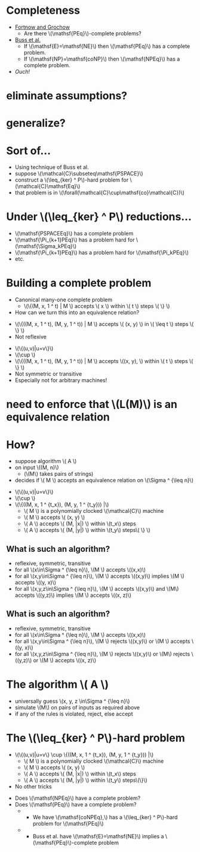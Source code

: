 <!SLIDE bullets incremental>

# Completeness #

* [Fortnow and Grochow][1]
  * Are there \\(\mathsf{PEq}\\)-complete problems?
* [Buss et al.][2]
  * If \\(\mathsf{E}=\mathsf{NE}\\) then \\(\mathsf{PEq}\\) has a complete
    problem.
  * If \\(\mathsf{NP}=\mathsf{coNP}\\) then \\(\mathsf{NPEq}\\) has a complete
    problem.
* *Ouch!*

[1]: http://www.cs.uchicago.edu/~fortnow/papers/equiv.pdf
[2]: http://www.crm.es/Publications/11/Pr1009.pdf

<!SLIDE>

# eliminate assumptions? #
# generalize? #

<!SLIDE bullets incremental small>

# Sort of... #

* Using technique of Buss et al.
* suppose \\(\mathcal{C}\subseteq\mathsf{PSPACE}\\)
* construct a \\(\leq\_{ker} ^ P\\)-hard problem for
  \\(\mathcal{C}\mathsf{Eq}\\)
* that problem is in \\(\forall(\mathcal{C}\cup\mathsf{co}\mathcal{C})\\)

<!SLIDE bullets incremental>

# Under \\(\leq\_{ker} ^ P\\) reductions... #
* \\(\mathsf{PSPACEEq}\\) has a complete problem
* \\(\mathsf{\Pi\_{k+1}PEq}\\) has a problem hard for \\(\mathsf{\Sigma\_kPEq}\\)
* \\(\mathsf{\Pi\_{k+1}PEq}\\) has a problem hard for \\(\mathsf{\Pi\_kPEq}\\)
* etc.

<!SLIDE bullets incremental small>

# Building a complete problem #

* Canonical many-one complete problem
  * \\(\\{(M, x, 1 ^ t) | M \\) accepts \\( x \\) within \\( t \\) steps \\( \\} \\)
* How can we turn this into an equivalence relation?

<!SLIDE bullets incremental>

* \\(\\{((M, x, 1 ^ t), (M, y, 1 ^ t)) | M \\) accepts \\( (x, y) \\) in \\(
  \leq t \\) steps \\( \\} \\)
* Not reflexive

<!SLIDE bullets incremental>

* \\(\\{(u,v)|u=v\\}\\)
* \\(\cup \\)
* \\(\\{((M, x, 1 ^ t), (M, y, 1 ^ t)) | M \\) accepts
  \\((x, y)\, \\) within \\( t \\) steps \\( \\} \\)
* Not symmetric or transitive
* Especially not for arbitrary machines!

<!SLIDE>

# need to enforce that \\(L(M)\\) is an equivalence relation #

<!SLIDE bullets incremental small>

# How? #

* suppose algorithm \\( A \\)
* on input \\((M, n)\\)
  * (\\(M\\) takes pairs of strings)
* decides if \\( M \\) accepts an equivalence relation on \\(\Sigma ^ {\leq n}\\)

<!SLIDE bullets>

* \\(\\{(u,v)|u=v\\}\\)
* \\(\cup \\)
* \\(\\{((M, x, 1 ^ {t\_x}), (M, y, 1 ^ {t\_y})) |\\)
  * \\( M \\) is a polynomially clocked \\(\mathcal{C}\\) machine
  * \\( M \\) accepts \\( (x, y) \\)
  * \\( A \\) accepts \\( (M, |x|) \\) within \\(t\_x\\) steps
  * \\( A \\) accepts \\( (M, |y|) \\) within \\(t\_y\\) steps\\( \\} \\)

<!SLIDE bullets incremental>

## What is such an algorithm? ##

* reflexive, symmetric, transitive
* for all \\(x\in\Sigma ^ {\leq n}\\), \\(M \\) accepts \\((x,x)\\)
* for all \\(x,y\in\Sigma ^ {\leq n}\\), \\(M \\) accepts \\((x,y)\\) implies
  \\(M \\) accepts \\((y, x)\\)
* for all \\(x,y,z\in\Sigma ^ {\leq n}\\), \\(M \\) accepts \\((x,y)\\) and
  \\(M\\) accepts \\((y,z)\\) implies \\(M \\) accepts \\((x, z)\\)

<!SLIDE bullets>

## What is such an algorithm? ##

* reflexive, symmetric, transitive
* for all \\(x\in\Sigma ^ {\leq n}\\), \\(M \\) accepts \\((x,x)\\)
* for all \\(x,y\in\Sigma ^ {\leq n}\\), \\(M \\) rejects \\((x,y)\\) or \\(M
  \\) accepts \\((y, x)\\)
* for all \\(x,y,z\in\Sigma ^ {\leq n}\\), \\(M \\) rejects \\((x,y)\\) or
  \\(M\\) rejects \\((y,z)\\) or \\(M \\) accepts \\((x, z)\\)

<!SLIDE bullets incremental>

# The algorithm \\( A \\) #

* universally guess \\(x, y, z \in\Sigma ^ {\leq n}\\)
* simulate \\(M\\) on pairs of inputs as required above
* if any of the rules is violated, reject, else accept

<!SLIDE bullets incremental small>

# The \\(\leq_{ker} ^ P\\)-hard problem #

* \\(\\{(u,v)|u=v\\} \cup \\{((M, x, 1 ^ {t\_x}), (M, y, 1 ^ {t\_y})) |\\)
  * \\( M \\) is a polynomially clocked \\(\mathcal{C}\\) machine
  * \\( M \\) accepts \\( (x, y) \\)
  * \\( A \\) accepts \\( (M, |x|) \\) within \\(t\_x\\) steps
  * \\( A \\) accepts \\( (M, |y|) \\) within \\(t\_y\\) steps\\(\\}\\)
* No other tricks

<!SLIDE bullets incremental>

* Does \\(\mathsf{NPEq}\\) have a complete problem?
* Does \\(\mathsf{PEq}\\) have a complete problem?
  * - We have \\(\mathsf{coNPEq}\,\\) has a \\(\leq_{ker} ^ P\\)-hard problem
      for \\(\mathsf{PEq}\\)
  * - Buss et al. have \\(\mathsf{E}=\mathsf{NE}\\) implies a
      \\(\mathsf{PEq}\\)-complete problem

